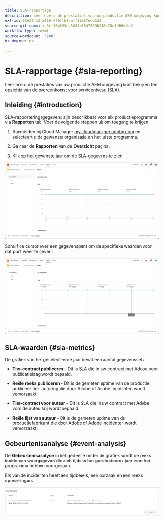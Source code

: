 ```yaml
---
title: SLA-rapportage
description: Leer hoe u de prestaties van uw productie AEM omgeving kunt bekijken ten opzichte van de overeenkomst voor serviceniveau (SLA).
exl-id: 03932415-a029-4703-b44a-f86a87edb328
source-git-commit: 6cf164093cc543fe4847859b248e70efd86efbb1
workflow-type: tm+mt
source-wordcount: '248'
ht-degree: 0%

---
```



# SLA-rapportage {#sla-reporting}

Leer hoe u de prestaties van uw productie AEM omgeving kunt bekijken ten opzichte van de overeenkomst voor serviceniveau (SLA).

## Inleiding {#introduction}

SLA-rapporteringsgegevens zijn beschikbaar voor elk productieprogramma via **Rapporten** tab. Voer de volgende stappen uit om toegang te krijgen.

1. Aanmelden bij Cloud Manager [my.cloudmanager.adobe.com](https://my.cloudmanager.adobe.com/) en selecteert u de gewenste organisatie en het juiste programma.

1. Ga naar de **Rapporten** van de **Overzicht** pagina.

1. Klik op het gewenste jaar om de SLA-gegevens te zien.

![SLA-grafiekvoorbeeld](assets/sla-reporting-1.png)

Schuif de cursor over een gegevenspunt om de specifieke waarden voor dat punt weer te geven.

![Gedetailleerde gegevens weergeven](assets/sla-reporting-b.png)

## SLA-waarden {#sla-metrics}

De grafiek van het geselecteerde jaar bevat een aantal gegevenssets.

* **Tier-contract publiceren** - Dit is SLA die in uw contract met Adobe voor publicatielaag wordt bepaald.

* **Reële reeks publiceren** - Dit is de gemeten uptime van de productie publiceer tier factoring die door Adobe of Adobe incidenten wordt veroorzaakt.

* **Tier-contract voor auteur** - Dit is SLA die in uw contract met Adobe voor de auteursrij wordt bepaald.

* **Reële lijst van auteur** - Dit is de gemeten uptime van de productiefabrikant die door Adobe of Adobe incidenten wordt veroorzaakt.

## Gebeurtenisanalyse {#event-analysis}

De **Gebeurtenisanalyse** in het gedeelte onder de grafiek wordt de reeks incidenten weergegeven die zich tijdens het geselecteerde jaar voor het programma hebben voorgedaan.

Elk van de incidenten heeft een tijdbereik, een oorzaak en een reeks opmerkingen.

![Voorbeeld van gebeurtenisanalyse](assets/sla-reporting-c.png)
